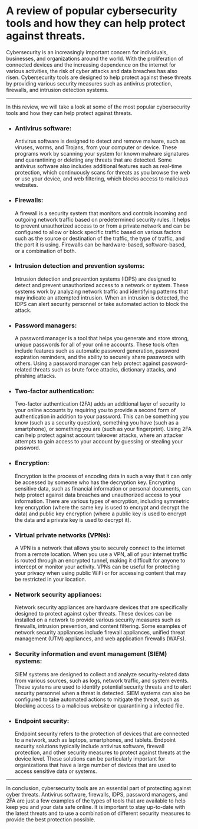 # A review of popular cybersecurity tools and how they can help protect against threats.

Cybersecurity is an increasingly important concern for individuals, businesses, and organizations around the world. With the proliferation of connected devices and the increasing dependence on the internet for various activities, the risk of cyber attacks and data breaches has also risen. Cybersecurity tools are designed to help protect against these threats by providing various security measures such as antivirus protection, firewalls, and intrusion detection systems.

---
In this review, we will take a look at some of the most popular cybersecurity tools and how they can help protect against threats.

* ### Antivirus software: 
  
  Antivirus software is designed to detect and remove malware, such as viruses, worms, and Trojans, from your computer or device. These programs work by scanning your system for known malware signatures and quarantining or deleting any threats that are detected. Some antivirus software also includes additional features such as real-time protection, which continuously scans for threats as you browse the web or use your device, and web filtering, which blocks access to malicious websites.

* ### Firewalls: 
  
  A firewall is a security system that monitors and controls incoming and outgoing network traffic based on predetermined security rules. It helps to prevent unauthorized access to or from a private network and can be configured to allow or block specific traffic based on various factors such as the source or destination of the traffic, the type of traffic, and the port it is using. Firewalls can be hardware-based, software-based, or a combination of both.

* ### Intrusion detection and prevention systems: 
  
  Intrusion detection and prevention systems (IDPS) are designed to detect and prevent unauthorized access to a network or system. These systems work by analyzing network traffic and identifying patterns that may indicate an attempted intrusion. When an intrusion is detected, the IDPS can alert security personnel or take automated action to block the attack.

* ### Password managers: 
  
  A password manager is a tool that helps you generate and store strong, unique passwords for all of your online accounts. These tools often include features such as automatic password generation, password expiration reminders, and the ability to securely share passwords with others. Using a password manager can help protect against password-related threats such as brute force attacks, dictionary attacks, and phishing attacks.

* ### Two-factor authentication: 
  
  Two-factor authentication (2FA) adds an additional layer of security to your online accounts by requiring you to provide a second form of authentication in addition to your password. This can be something you know (such as a security question), something you have (such as a smartphone), or something you are (such as your fingerprint). Using 2FA can help protect against account takeover attacks, where an attacker attempts to gain access to your account by guessing or stealing your password.

* ### Encryption: 
  
  Encryption is the process of encoding data in such a way that it can only be accessed by someone who has the decryption key. Encrypting sensitive data, such as financial information or personal documents, can help protect against data breaches and unauthorized access to your information. There are various types of encryption, including symmetric key encryption (where the same key is used to encrypt and decrypt the data) and public key encryption (where a public key is used to encrypt the data and a private key is used to decrypt it).

* ### Virtual private networks (VPNs): 
  
  A VPN is a network that allows you to securely connect to the internet from a remote location. When you use a VPN, all of your internet traffic is routed through an encrypted tunnel, making it difficult for anyone to intercept or monitor your activity. VPNs can be useful for protecting your privacy when using public WiFi or for accessing content that may be restricted in your location.

* ### Network security appliances: 
  
  Network security appliances are hardware devices that are specifically designed to protect against cyber threats. These devices can be installed on a network to provide various security measures such as firewalls, intrusion prevention, and content filtering. Some examples of network security appliances include firewall appliances, unified threat management (UTM) appliances, and web application firewalls (WAFs).

* ### Security information and event management (SIEM) systems: 
  
  SIEM systems are designed to collect and analyze security-related data from various sources, such as logs, network traffic, and system events. These systems are used to identify potential security threats and to alert security personnel when a threat is detected. SIEM systems can also be configured to take automated actions to mitigate the threat, such as blocking access to a malicious website or quarantining a infected file.

* ### Endpoint security: 
  
  Endpoint security refers to the protection of devices that are connected to a network, such as laptops, smartphones, and tablets. Endpoint security solutions typically include antivirus software, firewall protection, and other security measures to protect against threats at the device level. These solutions can be particularly important for organizations that have a large number of devices that are used to access sensitive data or systems.

---
In conclusion, cybersecurity tools are an essential part of protecting against cyber threats. Antivirus software, firewalls, IDPS, password managers, and 2FA are just a few examples of the types of tools that are available to help keep you and your data safe online. It is important to stay up-to-date with the latest threats and to use a combination of different security measures to provide the best protection possible.